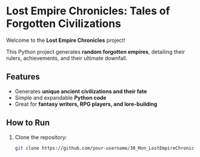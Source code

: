# Lost Empire Chronicles: Tales of Forgotten Civilizations

Welcome to the **Lost Empire Chronicles** project!

This Python project generates **random forgotten empires**, detailing their rulers, achievements, and their ultimate downfall.

## Features
- Generates **unique ancient civilizations and their fate**
- Simple and expandable **Python code**
- Great for **fantasy writers, RPG players, and lore-building**

## How to Run

1. Clone the repository:
   ```bash
   git clone https://github.com/your-username/30_Mon_LostEmpireChronicles.git
